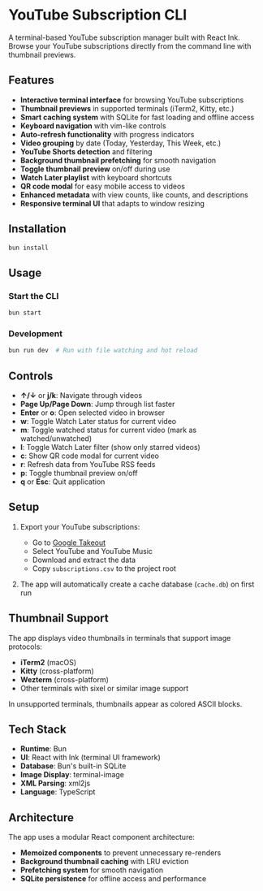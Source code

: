 # YouTube Subscription CLI

A terminal-based YouTube subscription manager built with React Ink. Browse your YouTube subscriptions directly from the command line with thumbnail previews.

## Features

- **Interactive terminal interface** for browsing YouTube subscriptions
- **Thumbnail previews** in supported terminals (iTerm2, Kitty, etc.)
- **Smart caching system** with SQLite for fast loading and offline access
- **Keyboard navigation** with vim-like controls
- **Auto-refresh functionality** with progress indicators
- **Video grouping** by date (Today, Yesterday, This Week, etc.)
- **YouTube Shorts detection** and filtering
- **Background thumbnail prefetching** for smooth navigation
- **Toggle thumbnail preview** on/off during use
- **Watch Later playlist** with keyboard shortcuts
- **QR code modal** for easy mobile access to videos
- **Enhanced metadata** with view counts, like counts, and descriptions
- **Responsive terminal UI** that adapts to window resizing

## Installation

```bash
bun install
```

## Usage

### Start the CLI

```bash
bun start
```

### Development

```bash
bun run dev  # Run with file watching and hot reload
```

## Controls

- **↑/↓** or **j/k**: Navigate through videos
- **Page Up/Page Down**: Jump through list faster
- **Enter** or **o**: Open selected video in browser
- **w**: Toggle Watch Later status for current video
- **m**: Toggle watched status for current video (mark as watched/unwatched)
- **l**: Toggle Watch Later filter (show only starred videos)
- **c**: Show QR code modal for current video
- **r**: Refresh data from YouTube RSS feeds
- **p**: Toggle thumbnail preview on/off
- **q** or **Esc**: Quit application

## Setup

1. Export your YouTube subscriptions:
   - Go to [Google Takeout](https://takeout.google.com)
   - Select YouTube and YouTube Music
   - Download and extract the data
   - Copy `subscriptions.csv` to the project root

2. The app will automatically create a cache database (`cache.db`) on first run

## Thumbnail Support

The app displays video thumbnails in terminals that support image protocols:

- **iTerm2** (macOS)
- **Kitty** (cross-platform)
- **Wezterm** (cross-platform)
- Other terminals with sixel or similar image support

In unsupported terminals, thumbnails appear as colored ASCII blocks.

## Tech Stack

- **Runtime**: Bun
- **UI**: React with Ink (terminal UI framework)
- **Database**: Bun's built-in SQLite
- **Image Display**: terminal-image
- **XML Parsing**: xml2js
- **Language**: TypeScript

## Architecture

The app uses a modular React component architecture:

- **Memoized components** to prevent unnecessary re-renders
- **Background thumbnail caching** with LRU eviction
- **Prefetching system** for smooth navigation
- **SQLite persistence** for offline access and performance
